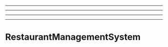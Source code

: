 --------------------
----------------------------------------------------------------------------------------------------
----------------------------------------------------------------------------------------------------
----------------------------------------------------------------------------------------------------
# RestaurantManagementSystem
